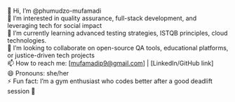 👋 Hi, I’m @phumudzo-mufamadi  
👀 I’m interested in quality assurance, full-stack development, and leveraging tech for social impact  
🌱 I’m currently learning advanced testing strategies, ISTQB principles, cloud technologies.  
💞️ I’m looking to collaborate on open-source QA tools, educational platforms, or justice-driven tech projects  
📫 How to reach me: [mufamadip9@gmail.com] | [LinkedIn/GitHub link]  
😄 Pronouns: she/her  
⚡ Fun fact: I’m a gym enthusiast who codes better after a good deadlift session 💪
<!---
phumudzo-mufamadi/phumudzo-mufamadi is a ✨ special ✨ repository because its `README.md` (this file) appears on your GitHub profile.
You can click the Preview link to take a look at your changes.
--->

